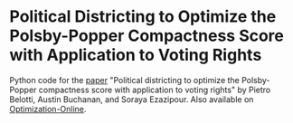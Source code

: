 # Political Districting to Optimize the Polsby-Popper Compactness Score with Application to Voting Rights

Python code for the [paper](https://github.com/AustinLBuchanan/Polsby_Popper_optimization/blob/main/Political_Districting_to_Optimize_Polsby_Popper_Compactness_OO_style.pdf) "Political districting to optimize the Polsby-Popper compactness score with application to voting rights" by Pietro Belotti, Austin Buchanan, and Soraya Ezazipour. Also available on [Optimization-Online](https://optimization-online.org/2023/05/political-districting-to-optimize-the-polsby-popper-compactness-score/).
